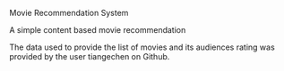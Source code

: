 Movie Recommendation System 

A simple content based movie recommendation

The data used to provide the list of movies and its audiences rating was provided by the user tiangechen on Github. 